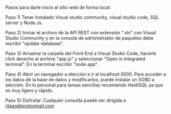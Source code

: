 Pasos para darle inicio al sitio web de forma local:

Paso 1) Tener instalado Visual studio community, visual studio code, SQL server y Node.Js.

Paso 2) Iniciar el archivo de la API REST con extensión ".sln" con Visual Studio Community 
        y en la consola de administrador de paquetes debe escribir "update-database".

Paso 3) Arrastrar la carpeta del Front End a Visual Studio Code, hacerle click derecho al archivo 
        "app.js" y seleccionar "Open in integrated terminal". En la terminal escribir "node app".

Paso 4) Abrir un navegador a elección e ir al localhost:3000. Para acceder a los datos de la base 
        de datos y modificarlos, puede instalar un SGBD a elección. En lo personal para tareas 
        sencillas recomiendo HeidiSQL ya que es muy ligero y rápido.

Paso 5) Disfrutar. Cualquier consulta puede ser dirigida a rilago@protonmail.com
